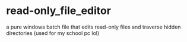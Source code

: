 # read-only_file_editor
a pure windows batch file that edits read-only files and traverse hidden directories (used for my school pc lol)
